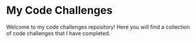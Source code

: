 # My Code Challenges

Welcome to my code challenges repository! Here you will find a collection of code challenges that I have completed.